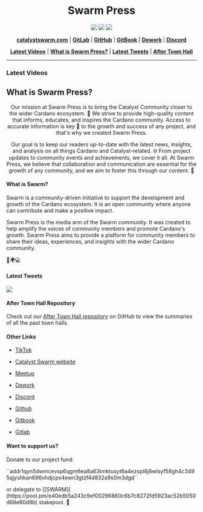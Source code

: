 <h1 align="center">
  Swarm Press
</h1>

<p align="center">
  <a href="https://www.youtube.com/@catalystswarm"><img src="https://img.shields.io/badge/Youtube-%23FF0000.svg?style=for-the-badge&logo=Youtube&logoColor=white"></a>
  <a href="https://twitter.com/CatalystSwarm"><img src="https://img.shields.io/badge/Twitter-%231DA1F2.svg?style=for-the-badge&logo=Twitter&logoColor=white"></a>
  <a href="https://tiktok.com/swarmproject"><img src="https://img.shields.io/badge/Tiktok-%23000000.svg?style=for-the-badge&logo=Tiktok&logoColor=white"></a>
</p>

<p align="center">
  <a href="https://catalystswarm.com"><strong>catalystswarm.com</strong></a> |
  <a href="https://gitlab.com/swarmlab2"><strong>GitLab</strong></a> |
  <a href="https://github.com/Catalyst-Swarm"><strong>GitHub</strong></a> |
  <a href="https://app.gitbook.com/s/WRaJlGTSIjkHNdNBhpUN/"><strong>GitBook</strong></a> |
  <a href="https://app.dework.xyz/i/4LYcjNTXa3Uqj55c98RSEL"><strong>Dework</strong></a> |
  <a href="https://discord.gg/yFdYJxPbGV"><strong>Discord</strong></a>
</p>

<p align="center">
  <a href="https://www.youtube.com/channel/UCuXdR8JMH0QriU0uOTVpg3w"><strong>Latest Videos</strong></a> |
  <a href="#what-is-swarm-press"><strong>What is Swarm Press?</strong></a> |
  <a href="#latest-tweets"><strong>Latest Tweets</strong></a> |
  <a href="#after-town-hall-repository"><strong>After Town Hall</strong></a>
</p>

---
### Latest Videos

<!-- BEGIN YOUTUBE-CARDS -->

<!-- END YOUTUBE-CARDS -->

## What is Swarm Press?

<p align="center">
  Our mission at Swarm Press is to bring the Catalyst Community closer to the wider Cardano ecosystem. 🤝 We strive to provide high-quality content that informs, educates, and inspires the Cardano community. Access to accurate information is key 🔑 to the growth and success of any project, and that's why we created Swarm Press. 
</p>
<p align="center">
  Our goal is to keep our readers up-to-date with the latest news, insights, and analysis on all things Cardano and Catalyst-related. 🌐 From project updates to community events and achievements, we cover it all. At Swarm Press, we believe that collaboration and communication are essential for the growth of any community, and we aim to foster this through our content. 💬
</p> 
<p align="center">

#### What is Swarm?

Swarm is a community-driven initiative to support the development and growth of the Cardano ecosystem. It is an open community where anyone can contribute and make a positive impact. 

Swarm Press is the media arm of the Swarm community. It was created to help amplify the voices of community members and promote Cardano's growth. Swarm Press aims to provide a platform for community members to share their ideas, experiences, and insights with the wider Cardano community.

🚀🌍💻

#### Latest Tweets

[![](https://tweeco.pushkaryadav.in/api/handle/catalystswarm)](https://tweeco.pushkaryadav.in)

#### After Town Hall Repository

Check out our [After Town Hall repository](https://github.com/swarm-press/swarm-ath-main) on GitHub to view the summaries of all the past town halls.

#### Other Links

- [TikTok](https://www.tiktok.com/@swarmproject)
- [Catalyst Swarm website](https://catalystswarm.com)
- [Meetup](https://www.meetup.com/Cardano-Catalyst-Community-Network/)
- [Dework](https://app.dework.xyz/i/4LYcjNTXa3Uqj55c98RSEL)
- [Discord](https://discord.gg/yFdYJxPbGV)
- [Github](https://github.com/Catalyst-Swarm)
- [Gitbook](https://app.gitbook.com/s/WRaJlGTSIjkHNdNBhpUN/)
- [Gitlab](https://gitlab.com/swarmlab2)

  <p align="center">
#### Want to support us?
 </p> 
Donate to our project fund:
 </p> 
``addr1qyn5dwmcevsp6qgm6ea8a63tmktusyt6a4ezspl6j8wlsyf58gh4c3495qjyshkan696vhdjcpx4ewn3gtzf4d832a9s0m3dgd``
 </p> 
or delegate to [[SWARM]](https://pool.pm/e40edb5a243c9ef00296860c6b7c8272fd5923ac52b5050d68e80d9b) stakepool. 🙏
  </p> 
<p align="center">
